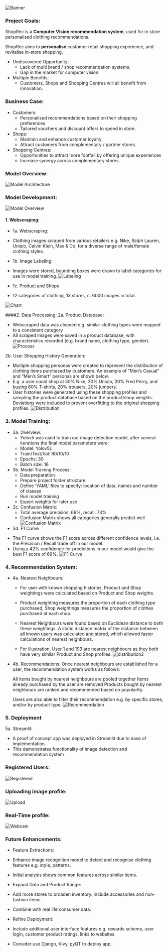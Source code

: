 ![Banner](/Deployment/images/Banner_4.png)

### Project Goals:

ShopRec is a **Computer Vision recommendation system**, used for in store personalised clothing recommendations.

ShopRec aims to **personalise** customer retail shopping experience, and revitalise in-store shopping.

- Undiscovered Opportunity:
  * Lack of multi brand / shop recommendation systems.
  * Gap in the market for computer vision.
- Multiple Benefits: 
  * Customers, Shops and Shopping Centres will all benefit from innovation.

### Business Case:

- Customers:
  * Personalised recommendations based on their shopping preferences.
  * Tailored vouchers and discount offers to spend in store.
- Shops:
  * Maintain and enhance customer loyalty.
  * Attract customers from complementary / partner stores.
- Shopping Centres:
  * Opportunities to attract more footfall by offering unique experiences
  * Increase synergy across complementary stores.


### Model Overview:
![Model Architecture](/Deployment/images/architecture.jpg)


### Model Development:
![Model Overview](/Deployment/images/overview.jpg)

#### 1. Webscraping:
- 1a. Webscraping:
 * Clothing images scraped from various retailers e.g. Nike, Ralph Lauren, Uniqlo, Calvin Klein, Max & Co, for a diverse range of male/female clothing styles. 
- 1b. Image Labeling:
 * Images were stored, bounding boxes were drawn to label categories for use in model training.
![Labeling](Deployment/images/labeling.jpg)
- 1c. Product and Shops
 * 12 categories of clothing, 13 stores, c. 6000 images in total.

![Chart](Deployment/images/chart.jpg)

####2. Data Processing:
2a. Product Database:
 * Webscraped data was cleaned e.g. similar clothing types were mapped to a consistent category
 * All scraped images were saved in a product database, with characteristics recorded (e.g. brand name, clothing type, gender).
![Process](Deployment/images/data_process.jpg)

2b. User Shopping History Generation:
 * Multiple shopping personas were created to represent the distribution of clothing items purchased by customers. An example of “Men’s Casual” and “Men’s Smart” personas are      shown below.
 * E.g. a user could shop at 50% Nike, 30% Uniqlo, 20% Fred Perry, and buying 60% T-shirts, 20% trousers, 20% jumpers.
 * User histories were generated using these shopping profiles and sampling the product database based on the product/shop weights. Deviations were included to prevent              overfitting to the original shopping profiles.
![Distribution](Deployment/images/distribution.jpg)

### 3. Model Training:
- 3a. Overview:
  * Yolov5 was used to train our image detection model, after several iterations the final model parameters were:
  * Model: Yolov5L
  * Train/Test/Val: 80/10/10
  * Epochs: 30
  * Batch size: 16
- 3b. Model Training Process:
  * Data preparation
  * Prepare project folder structure
  * Define ‘YAML’ files to specify: location of data, names and number of classes
  * Run model training
  * Export weights for later use
- 3c. Confusion Matrix:
  * Total average precision: 69%, recall: 73%
  * Confusion Matrix shows all categories generally predict well
![Confusion Matrix](Deployment/images/confusion_matrix.jpg)
- 3d. F1 Curve
 * The F1 curve shows the F1 score across different confidence levels, i.e. the Precision / Recall trade off in our model.
 * Using a 42% confidence for predictions in our model would give the best F1 score of 69%.
![F1 Curve](Deployment/images/f1.jpg)

### 4. Recommendation System:
- 4a. Nearest Neighbours:
  * For user with known shopping histories, Product and Shop weightings were calculated based on Product and Shop weights.

  * Product weighting measures the proportion of each clothing type purchased; Shop weightings measures the proportion of clothes purchased at each shop.

  * Nearest Neighbours were found based on Euclidean distance to both these weightings. A static distance matrix of the distance between all known users was calculated and          stored, which allowed faster calculations of nearest neighbours.

  * For illustration, User 1 and 193 are nearest neighbours as they both have very similar Product and Shop profiles.
![distribution2](Deployment/images/distribution2.jpg)

- 4b. Recommendations:
   Once nearest neighbours are established for a user, the recommendation system works as follows:

   All items bought by nearest neighbours are pooled together
   Items already purchased by the user are removed
   Products bought by nearest neighbours are ranked and recommended based on popularity.

   Users are also able to filter their recommendation e.g. by specific stores, and/or by product type.
![Recommendation](Deployment/images/rec_ex1.jpg)

### 5. Deployment
5a. Streamlit:
  * A proof of concept app was deployed in Streamlit due to ease of implementation.
  * This demonstrates functionality of image detection and recommendation system
### Registered Users:
![Registered](Deployment/images/Recommendation_video.gif)

### Uploading image profile:
![Upload](Deployment/images/Load_image_Demo.gif)

### Real-Time profile:
![Webcam](Deployment/images/vision_recommendation.gif)

### Future Enhancements:
- Feature Extractions:

 * Enhance image recognition model to detect and recognise clothing features e.g. style, patterns. 

 * Initial analysis shows common features across similar items.

- Expand Data and Product Range:
 * Add more stores to broaden inventory. Include accessories and non-fashion items.

 * Combine with real life consumer data.

- Refine Deployment:

 * Include additional user interface features e.g. rewards scheme, user login, customer product ratings, links to websites

 * Consider use Django, Kivy, pyQT to deploy app.

